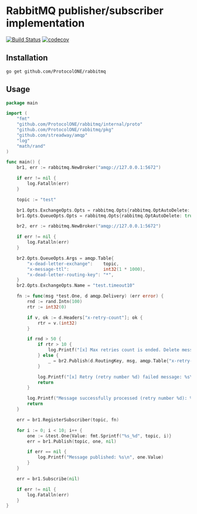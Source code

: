 RabbitMQ publisher/subscriber implementation 
=============

[![Build Status](https://travis-ci.com/ProtocolONE/rabbitmq.svg?branch=v1)](https://travis-ci.com/ProtocolONE/rabbitmq) [![codecov](https://codecov.io/gh/ProtocolONE/rabbitmq/branch/v1/graph/badge.svg)](https://codecov.io/gh/ProtocolONE/rabbitmq)

## Installation 

`go get github.com/ProtocolONE/rabbitmq`

## Usage

```go
package main

import (
	"fmt"
	"github.com/ProtocolONE/rabbitmq/internal/proto"
	"github.com/ProtocolONE/rabbitmq/pkg"
	"github.com/streadway/amqp"
	"log"
	"math/rand"
)

func main() {
	br1, err := rabbitmq.NewBroker("amqp://127.0.0.1:5672")

	if err != nil {
		log.Fatalln(err)
	}

	topic := "test"

	br1.Opts.ExchangeOpts.Opts = rabbitmq.Opts{rabbitmq.OptAutoDelete: true}
	br1.Opts.QueueOpts.Opts = rabbitmq.Opts{rabbitmq.OptAutoDelete: true}

	br2, err := rabbitmq.NewBroker("amqp://127.0.0.1:5672")

	if err != nil {
		log.Fatalln(err)
	}

	br2.Opts.QueueOpts.Args = amqp.Table{
		"x-dead-letter-exchange":    topic,
		"x-message-ttl":             int32(1 * 1000),
		"x-dead-letter-routing-key": "*",
	}
	br2.Opts.ExchangeOpts.Name = "test.timeout10"

	fn := func(msg *test.One, d amqp.Delivery) (err error) {
		rnd := rand.Intn(100)
		rtr := int32(0)

		if v, ok := d.Headers["x-retry-count"]; ok {
			rtr = v.(int32)
		}

		if rnd > 50 {
			if rtr > 10 {
				log.Printf("[x] Max retries count is ended. Delete message : %s\n", msg.Value)
			} else {
				_ = br2.Publish(d.RoutingKey, msg, amqp.Table{"x-retry-count": rtr + 1})
			}

			log.Printf("[x] Retry (retry number %d) failed message: %s\n", rtr, msg.Value)
			return
		}

		log.Printf("Message successfully processed (retry number %d): %s", rtr, msg.Value)
		return
	}

	err = br1.RegisterSubscriber(topic, fn)

	for i := 0; i < 10; i++ {
		one := &test.One{Value: fmt.Sprintf("%s_%d", topic, i)}
		err = br1.Publish(topic, one, nil)

		if err == nil {
			log.Printf("Message published: %s\n", one.Value)
		}
	}

	err = br1.Subscribe(nil)

	if err != nil {
		log.Fatalln(err)
	}
}
```
